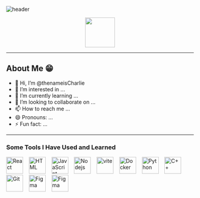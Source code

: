 ![header](https://capsule-render.vercel.app/api?type=venom&color=timeGradient&theme=shadow_green&text=Hello%20Everyone!👋&height=180&animation=twinkling&fontColor=ffffff)

<p align="center"
<a href="https://www.linkedin.com/in/carlosvillatoro1995/">
  <img height="80" src="https://cdn4.iconfinder.com/data/icons/colorful-guache-social-media-logos-1/159/social-media_linkedin-512.png"/>
</a>
</p>

___

<h2>About Me 😁</h2>

- 👋 Hi, I’m @thenameisCharlie
- 👀 I’m interested in ...
- 🌱 I’m currently learning ...
- 💞️ I’m looking to collaborate on ...
- 📫 How to reach me ...
- 😄 Pronouns: ...
- ⚡ Fun fact: ...
___
<h3>Some Tools I Have Used and Learned</h3>
<p align="left">
<img src="https://cdn.jsdelivr.net/gh/devicons/devicon@latest/icons/react/react-original-wordmark.svg" alt="React" width="45" height="45"/>&nbsp;&nbsp;&nbsp;
<img src="https://cdn.jsdelivr.net/gh/devicons/devicon@latest/icons/html5/html5-original-wordmark.svg" alt="HTML" width="45" height="45"/>&nbsp;&nbsp;&nbsp;
<img src="https://cdn.jsdelivr.net/gh/devicons/devicon@latest/icons/javascript/javascript-original.svg" alt="JavaScript" width="45" height="45"/>&nbsp;&nbsp;&nbsp;
<img src="https://cdn.jsdelivr.net/gh/devicons/devicon@latest/icons/nodejs/nodejs-original-wordmark.svg" alt="Nodejs" width="45" height="45"/>&nbsp;&nbsp;&nbsp;
<img src="https://cdn.jsdelivr.net/gh/devicons/devicon@latest/icons/vitejs/vitejs-original.svg" alt="vite" width="45" height="45"/>&nbsp;&nbsp;&nbsp;
<img src="https://cdn.jsdelivr.net/gh/devicons/devicon@latest/icons/docker/docker-original-wordmark.svg" alt="Docker" width="45" height="45"/>&nbsp;&nbsp;&nbsp;
<img src="https://cdn.jsdelivr.net/gh/devicons/devicon@latest/icons/python/python-original-wordmark.svg" alt="Python" width="45" height="45"/>&nbsp;&nbsp;&nbsp;
<img src="https://cdn.jsdelivr.net/gh/devicons/devicon@latest/icons/cplusplus/cplusplus-original.svg" alt="C++" width="45" height="45"/>&nbsp;&nbsp;&nbsp;
<img src="https://cdn.jsdelivr.net/gh/devicons/devicon@latest/icons/git/git-original-wordmark.svg" alt="Git" width="45" height="45"/>&nbsp;&nbsp;&nbsp;
<img src="https://cdn.jsdelivr.net/gh/devicons/devicon@latest/icons/figma/figma-original.svg" alt="Figma" width="45" height="45"/>&nbsp;&nbsp;&nbsp;
<img src="https://cdn.jsdelivr.net/gh/devicons/devicon@latest/icons/supabase/supabase-original.svg" alt="Figma" width="45" height="45"/>&nbsp;&nbsp;&nbsp;  
</p>


<!---
thenameisCharlie/thenameisCharlie is a ✨ special ✨ repository because its `README.md` (this file) appears on your GitHub profile.
You can click the Preview link to take a look at your changes.
--->

